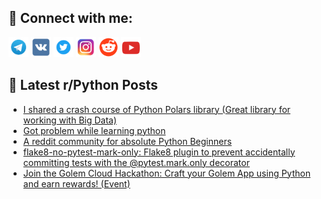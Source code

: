 ## 🔎 Connect with me:
[<img src="https://github.com/bullbesh/bullbesh/blob/main/images/Telegram.png" width="32" height="32" />](https://t.me/bullbesh)
[<img src="https://github.com/bullbesh/bullbesh/blob/main/images/VK.png" width="32" height="32" />](https://vk.com/bullbesh)
[<img src="https://github.com/bullbesh/bullbesh/blob/main/images/Twitter.png" width="32" height="32" />](https://twitter.com/bullbesh1)
[<img src="https://github.com/bullbesh/bullbesh/blob/main/images/Instagram.png" width="32" height="32" />](https://www.instagram.com/bullbesh)
[<img src="https://github.com/bullbesh/bullbesh/blob/main/images/Reddit.png" width="32" height="32" />](https://www.reddit.com/user/bullbesh)
[<img src="https://github.com/bullbesh/bullbesh/blob/main/images/YouTube.png" width="32" height="32" />](https://www.youtube.com/channel/UCtfjRs6uzgq5mfm8S06WTcg)

## 📕 Latest r/Python Posts
<!-- BLOG-POST-LIST:START -->
- [I shared a crash course of Python Polars library &lpar;Great library for working with Big Data&rpar;](https://www.reddit.com/r/Python/comments/16bmomi/i_shared_a_crash_course_of_python_polars_library/)
- [Got problem while learning python](https://www.reddit.com/r/Python/comments/16bmbak/got_problem_while_learning_python/)
- [A reddit community for absolute Python Beginners](https://www.reddit.com/r/Python/comments/16bloml/a_reddit_community_for_absolute_python_beginners/)
- [flake8-no-pytest-mark-only: Flake8 plugin to prevent accidentally committing tests with the @pytest.mark.only decorator](https://www.reddit.com/r/Python/comments/16bkxuy/flake8nopytestmarkonly_flake8_plugin_to_prevent/)
- [Join the Golem Cloud Hackathon: Craft your Golem App using Python and earn rewards! &lpar;Event&rpar;](https://www.reddit.com/r/Python/comments/16biho0/join_the_golem_cloud_hackathon_craft_your_golem/)
<!-- BLOG-POST-LIST:END -->
